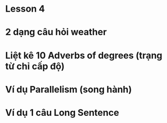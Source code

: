 # Lesson 4
# 2 dạng câu hỏi weather

# Liệt kê 10 Adverbs of degrees (trạng từ chỉ cấp độ)

# Ví dụ Parallelism (song hành)

# Ví dụ 1 câu Long Sentence
